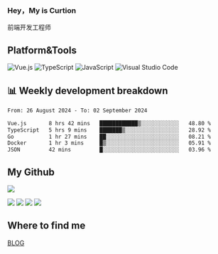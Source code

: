 ### Hey，My is Curtion
前端开发工程师
## Platform&Tools

![Vue.js](https://img.shields.io/badge/-Vue.js-4FC08D?style=flat-square&logo=Vue.js&logoColor=white)
![TypeScript](https://img.shields.io/badge/-TypeScript-007ACC?style=flat-square&logo=typescript&logoColor=white)
![JavaScript](https://img.shields.io/badge/-JavaScript-F7DF1E?style=flat-square&logo=javascript&logoColor=black)
![Visual Studio Code](https://img.shields.io/badge/-VSCode-007ACC?style=flat-square&logo=Visual-Studio-Code&logoColor=white)

## 📊 Weekly development breakdown

<!--START_SECTION:waka-->

```txt
From: 26 August 2024 - To: 02 September 2024

Vue.js       8 hrs 42 mins   ████████████▒░░░░░░░░░░░░   48.80 %
TypeScript   5 hrs 9 mins    ███████▒░░░░░░░░░░░░░░░░░   28.92 %
Go           1 hr 27 mins    ██░░░░░░░░░░░░░░░░░░░░░░░   08.21 %
Docker       1 hr 3 mins     █▒░░░░░░░░░░░░░░░░░░░░░░░   05.91 %
JSON         42 mins         █░░░░░░░░░░░░░░░░░░░░░░░░   03.96 %
```

<!--END_SECTION:waka-->

## My Github

![](http://github-profile-summary-cards.vercel.app/api/cards/profile-details?username=curtion&theme=nord_bright)

![](http://github-profile-summary-cards.vercel.app/api/cards/stats?username=curtion&theme=nord_bright)
![](http://github-profile-summary-cards.vercel.app/api/cards/productive-time?username=curtion&theme=nord_bright&utcOffset=8)
![](http://github-profile-summary-cards.vercel.app/api/cards/repos-per-language?username=curtion&theme=nord_bright)
![](http://github-profile-summary-cards.vercel.app/api/cards/most-commit-language?username=curtion&theme=nord_bright)

## Where to find me

[BLOG](https://blog.3gxk.net)

